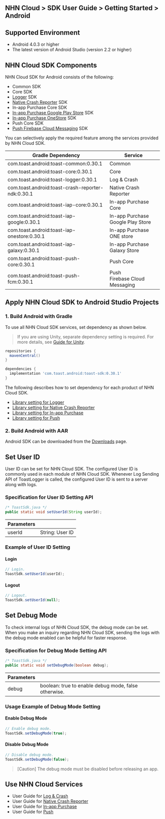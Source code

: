 ## NHN Cloud > SDK User Guide > Getting Started > Android

## Supported Environment

* Android 4.0.3 or higher
* The latest version of Android Studio (version 2.2 or higher)

## NHN Cloud SDK Components

NHN Cloud SDK for Android consists of the following:

* Common SDK
* Core SDK
* [Logger](./log-collector-android) SDK
* [Native Crash Reporter](./log-collector-ndk) SDK
* In-app Purchase Core SDK
* [In-app Purchase Google Play Store](./iap-android) SDK
* [In-app Purchase OneStore](./iap-android) SDK
* Push Core SDK
* [Push Firebase Cloud Messaging](./push-android) SDK

You can selectively apply the required feature among the services provided by NHN Cloud SDK.

| Gradle Dependency                           | Service           |
| ------------------------------------------- | ----------------- |
| com.toast.android:toast-common:0.30.1       | Common      |
| com.toast.android:toast-core:0.30.1         | Core        |
| com.toast.android:toast-logger:0.30.1       | Log & Crash |
| com.toast.android:toast-crash-reporter-ndk:0.30.1       | Native Crash Reporter |
| com.toast.android:toast-iap-core:0.30.1     | In-app Purchase Core |
| com.toast.android:toast-iap-google:0.30.1   | In-app Purchase <br>Google Play Store |
| com.toast.android:toast-iap-onestore:0.30.1 | In-app Purchase <br>ONE store |
| com.toast.android:toast-iap-galaxy:0.30.1 | In-app Purchase <br>Galaxy Store |
| com.toast.android:toast-push-core:0.30.1    | Push Core   |
| com.toast.android:toast-push-fcm:0.30.1    | Push <br>Firebase Cloud Messaging |

## Apply NHN Cloud SDK to Android Studio Projects

### 1. Build Android with Gradle

To use all NHN Cloud SDK services, set dependency as shown below.

> If you are using Unity, separate dependency setting is required.
> For more details, see [Guide for Unity](./getting-started-unity/#android).

```groovy
repositories {
  mavenCentral()
}

dependencies {
  implementation 'com.toast.android:toast-sdk:0.30.1'
}
```

The following describes how to set dependency for each product of NHN Cloud SDK.

- [Library setting for Logger](./log-collector-android/#_1)
- [Library setting for Native Crash Reporter](./log-collector-ndk/#_1)
- [Library setting for In-app Purchase](./iap-android/#_2)
- [Library setting for Push](./push-android/#_2)

### 2. Build Android with AAR

Android SDK can be downloaded from the [Downloads](../../../Download/#toast-sdk) page.

## Set User ID

User ID can be set for NHN Cloud SDK.
The configured User ID is commonly used in each module of NHN Cloud SDK.
Whenever Log Sending API of ToastLogger is called, the configured User ID is sent to a server along with logs.

### Specification for User ID Setting API

```java
/* ToastSdk.java */
public static void setUserId(String userId);
```

| Parameters | |
| -- | -- |
| userId | String: User ID|

### Example of User ID Setting

#### Login

```java
// Login.
ToastSdk.setUserId(userId);
```

#### Logout

```java
// Logout.
ToastSdk.setUserId(null);
```

## Set Debug Mode

To check internal logs of NHN Cloud SDK, the debug mode can be set.
When you make an inquiry regarding NHN Cloud SDK, sending the logs with the debug mode enabled can be helpful for faster response.

### Specification for Debug Mode Setting API

```java
/* ToastSdk.java */
public static void setDebugMode(boolean debug);
```

| Parameters | |
| -- | -- |
| debug | boolean: true to enable debug mode, false otherwise.|

### Usage Example of Debug Mode Setting

#### Enable Debug Mode

```java
// Enable debug mode.
ToastSdk.setDebugMode(true);
```

#### Disable Debug Mode

```java
// Disable debug mode.
ToastSdk.setDebugMode(false);
```

> [Caution] The debug mode must be disabled before releasing an app.

## Use NHN Cloud Services

* User Guide for [Log & Crash](./log-collector-android)
* User Guide for [Native Crash Reporter](./log-collector-ndk)
* User Guide for [In-app Purchase](./iap-android)
* User Guide for [Push](./push-android)
